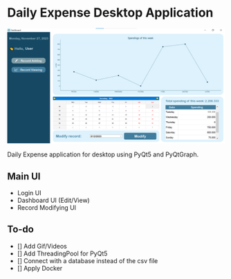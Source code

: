 # Daily Expense Desktop Application

![Demo Picture](assets/demo.png)

Daily Expense application for desktop using PyQt5 and PyQtGraph.

## Main UI
- Login UI
- Dashboard UI (Edit/View)
- Record Modifying UI

## To-do
- [] Add Gif/Videos
- [] Add ThreadingPool for PyQt5
- [] Connect with a database instead of the csv file
- [] Apply Docker